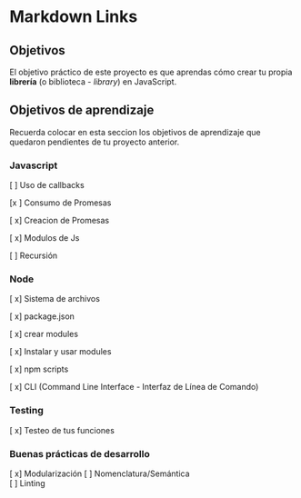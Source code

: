 # Markdown Links

## Objetivos

El objetivo práctico de este proyecto es que aprendas cómo crear tu propia
**librería** (o biblioteca - _library_) en JavaScript.

## Objetivos de aprendizaje

Recuerda colocar en esta seccion los objetivos de aprendizaje que quedaron 
pendientes de tu proyecto anterior.

### Javascript
[ ] Uso de callbacks

[x ] Consumo de Promesas 

[ x] Creacion de Promesas

[ x] Modulos de Js

[ ] Recursión

### Node

[ x] Sistema de archivos

[ x] package.json

[ x] crear modules

[ x] Instalar y usar modules

[ x] npm scripts

[ x] CLI (Command Line Interface - Interfaz de Línea de Comando)

### Testing

[ x] Testeo de tus funciones

### Buenas prácticas de desarrollo
[ x] Modularización
[ ] Nomenclatura/Semántica   
[ ] Linting




